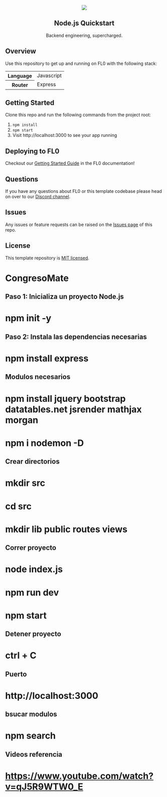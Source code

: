 <p align="center">
  <a href="https://fl0.com/" target="blank">
    <img src="https://user-images.githubusercontent.com/88681427/217122968-e6132cad-1944-4ebe-9ec1-105af6a18c4f.png">
  </a>
</p>

<h2 align="center">Node.js Quickstart</h2>
<p align="center">Backend engineering, supercharged.</p>

## Overview

Use this repository to get up and running on FL0 with the following stack:

<table>
<tr>
  <th>Language</th>
  <td>Javascript</td>
</tr>
<tr>
  <th>Router</th>
  <td>Express</td>
</tr>
</table>

## Getting Started

Clone this repo and run the following commands from the project root:

1. `npm install`
2. `npm start`
3. Visit http://localhost:3000 to see your app running

## Deploying to FL0

Checkout our [Getting Started Guide](https://docs.fl0.com) in the FL0 documentation!

## Questions

If you have any questions about FL0 or this template codebase please head on over to our [Discord channel](https://discord.gg/AmmVTt9Jrw).

## Issues

Any issues or feature requests can be raised on the [Issues page](https://github.com/fl0zone/template-nodejs/issues) of this repo.

## License

This template repository is [MIT licensed](LICENSE).



# CongresoMate

## Paso 1: Inicializa un proyecto Node.js
# npm init -y

## Paso 2: Instala las dependencias necesarias
# npm install express

## Modulos necesarios
# npm install jquery bootstrap datatables.net jsrender mathjax morgan
# npm i nodemon -D

## Crear directorios
# mkdir src
# cd src
# mkdir lib public routes views

## Correr proyecto
# node index.js
# npm run dev
# npm start

## Detener proyecto
# ctrl + C

## Puerto
# http://localhost:3000


## bsucar modulos
# npm search

## Videos referencia
# https://www.youtube.com/watch?v=qJ5R9WTW0_E